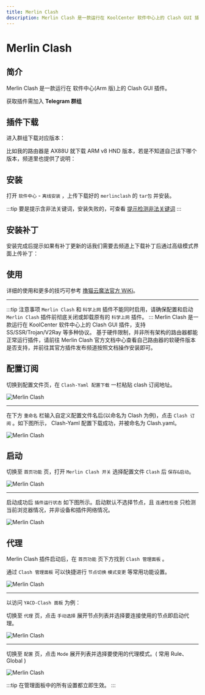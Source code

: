 ```yaml
---
title: Merlin Clash
description: Merlin Clash 是一款运行在 KoolCenter 软件中心上的 Clash GUI 插件，支持 SS/SSR/Trojan/V2Ray 等多种协议
---
```


# Merlin Clash

## 简介

Merlin Clash 是一款运行在 <Pill name="ASUSGO" link="https://www.asusgo.com/" image="https://www.asusgo.com/asusgo-favicon.ico" alt="asusgo icon" /> 软件中心(Arm 版)上的 Clash GUI 插件。

获取插件需加入 **Telegram 群组** <Pill name="撸猫云魔法" link="https://t.me/merlinclashcat" icon="logos:telegram" alt="telegram logo" />

## 插件下载

进入群组下载对应版本：

比如我的路由器是 AX88U 就下载 ARM v8 HND 版本，若是不知道自己该下哪个版本，频道里也提供了说明：

## 安装

打开 `软件中心` - `离线安装` ，上传下载好的 `merlinclash` 的 `tar包` 并安装。

:::tip
要是提示含非法关键词，安装失败的，可查看 [提示检测非法关键词](/asus/illegal-keywords)
:::

## 安装补丁

安装完成后提示如果有补丁更新的话我们需要去频道上下载补丁后通过高级模式界面上传补丁：

## 使用

详细的使用和更多的技巧可参考 [撸猫云魔法官方 WiKi](https://mcreadme.gitbook.io/mc/)。

---

:::tip 注意事项
`Merlin Clash` 和 `科学上网` 插件不能同时启用，请确保配置和启动 `Merlin Clash` 插件前彻底关闭或卸载原有的 `科学上网` 插件。
:::
Merlin Clash 是一款运行在 KoolCenter 软件中心上的 Clash GUI 插件，支持 SS/SSR/Trojan/V2Ray 等多种协议。
基于硬件限制，并非所有架构的路由器都能正常运行插件，请前往 Merlin Clash 官方文档中心查看自己路由器的软硬件版本是否支持，并前往其官方插件发布频道按照文档操作安装即可。

## 配置订阅

切换到配置文件页，在 `Clash-Yaml 配置下载` 一栏粘贴 clash 订阅地址。

![Merlin Clash](https://i.theojs.cn/docs/MerlinClash2.webp '配置订阅')

---

在下方 `重命名` 栏输入自定义配置文件名后(以命名为 Clash 为例)，点击 `Clash 订阅` 。如下图所示， Clash-Yaml 配置下载成功，并被命名为 Clash.yaml。

![Merlin Clash](https://i.theojs.cn/docs/MerlinClash3.webp '配置订阅')

## 启动

切换至 `首页功能` 页，打开 `Merlin Clash 开关` 选择配置文件 `Clash` 后 `保存&启动`。

![Merlin Clash](https://i.theojs.cn/docs/MerlinClash4.webp '保存&启动')

---

启动成功后 `插件运行状态` 如下图所示。启动默认不选择节点，且 `连通性检查` 只检测当前浏览器情况，并非设备和插件网络情况。

![Merlin Clash](https://i.theojs.cn/docs/MerlinClash5.webp '连通性检查')

## 代理

Merlin Clash 插件启动后，在 `首页功能` 页下方找到 `Clash 管理面板` 。

通过 `Clash 管理面板` 可以快捷进行 `节点切换` `模式变更` 等常用功能设置。

![Merlin Clash](https://i.theojs.cn/docs/MerlinClash6.webp 'Clash 管理面板')

---

以访问 `YACD-Clash 面板` 为例：

切换至 `代理` 页，点击 `手动选择` 展开节点列表并选择要连接使用的节点即启动代理。

![Merlin Clash](https://i.theojs.cn/docs/MerlinClash7.webp 'YACD-Clash 面板')

---

切换至 `配置` 页，点击 `Mode` 展开列表并选择要使用的代理模式。( 常用 Rule、Global )

![Merlin Clash](https://i.theojs.cn/docs/MerlinClash8.webp '代理模式')

:::tip
在管理面板中的所有设置都立即生效。
:::
